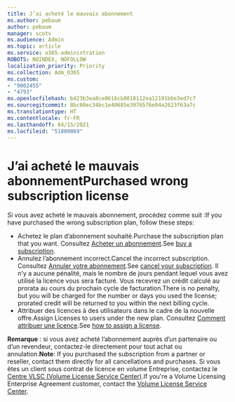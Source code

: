 ```yaml
---
title: J’ai acheté le mauvais abonnement
ms.author: pebaum
author: pebaum
manager: scotv
ms.audience: Admin
ms.topic: article
ms.service: o365-administration
ROBOTS: NOINDEX, NOFOLLOW
localization_priority: Priority
ms.collection: Adm_O365
ms.custom:
- "9002455"
- "4793"
ms.openlocfilehash: b423b3ea8ce8616cb8018112ea12191bbe3ed7c7
ms.sourcegitcommit: 8bc60ec34bc1e40685e3976576e04a2623f63a7c
ms.translationtype: HT
ms.contentlocale: fr-FR
ms.lasthandoff: 04/15/2021
ms.locfileid: "51809869"
---
```

# <a name="purchased-wrong-subscription-license"></a><span data-ttu-id="90be6-102">J’ai acheté le mauvais abonnement</span><span class="sxs-lookup"><span data-stu-id="90be6-102">Purchased wrong subscription license</span></span>

<span data-ttu-id="90be6-103">Si vous avez acheté le mauvais abonnement, procédez comme suit :</span><span class="sxs-lookup"><span data-stu-id="90be6-103">If you have purchased the wrong subscription plan, follow these steps:</span></span>

- <span data-ttu-id="90be6-104">Achetez le plan d’abonnement souhaité.</span><span class="sxs-lookup"><span data-stu-id="90be6-104">Purchase the subscription plan that you want.</span></span> <span data-ttu-id="90be6-105">Consultez [Acheter un abonnement](https://docs.microsoft.com/alchemyinsights/buy-a-subscription-to-office-365-for-business).</span><span class="sxs-lookup"><span data-stu-id="90be6-105">See [buy a subscription](https://docs.microsoft.com/alchemyinsights/buy-a-subscription-to-office-365-for-business).</span></span>
- <span data-ttu-id="90be6-106">Annulez l’abonnement incorrect.</span><span class="sxs-lookup"><span data-stu-id="90be6-106">Cancel the incorrect subscription.</span></span> <span data-ttu-id="90be6-107">Consultez [Annuler votre abonnement](https://docs.microsoft.com/alchemyinsights/canceling-your-office-365-subscription).</span><span class="sxs-lookup"><span data-stu-id="90be6-107">See [cancel your subscription](https://docs.microsoft.com/alchemyinsights/canceling-your-office-365-subscription).</span></span>
<span data-ttu-id="90be6-108">Il n’y a aucune pénalité, mais le nombre de jours pendant lequel vous avez utilisé la licence vous sera facturé. Vous recevrez un crédit calculé au prorata au cours du prochain cycle de facturation.</span><span class="sxs-lookup"><span data-stu-id="90be6-108">There is no penalty, but you will be charged for the number or days you used the license; prorated credit will be returned to you within the next billing cycle.</span></span>
- <span data-ttu-id="90be6-109">Attribuer des licences à des utilisateurs dans le cadre de la nouvelle offre.</span><span class="sxs-lookup"><span data-stu-id="90be6-109">Assign Licenses to users under the new plan.</span></span> <span data-ttu-id="90be6-110">Consultez [Comment attribuer une licence](https://docs.microsoft.com/alchemyinsights/how-to-assign-a-license-to-a-user).</span><span class="sxs-lookup"><span data-stu-id="90be6-110">See [how to assign a license](https://docs.microsoft.com/alchemyinsights/how-to-assign-a-license-to-a-user).</span></span>

<span data-ttu-id="90be6-111">**Remarque** : si vous avez acheté l’abonnement auprès d’un partenaire ou d’un revendeur, contactez-le directement pour tout achat ou annulation.</span><span class="sxs-lookup"><span data-stu-id="90be6-111">**Note**: If you purchased the subscription from a partner or reseller, contact them directly for all cancellations and purchases.</span></span> <span data-ttu-id="90be6-112">Si vous êtes un client sous contrat de licence en volume Entreprise, contactez le [Centre VLSC (Volume License Service Center)](https://support.microsoft.com/help/4471406/how-to-contact-the-microsoft-volume-licensing-service-center).</span><span class="sxs-lookup"><span data-stu-id="90be6-112">If you're a Volume Licensing Enterprise Agreement customer, contact the [Volume License Service Center](https://support.microsoft.com/help/4471406/how-to-contact-the-microsoft-volume-licensing-service-center).</span></span>
